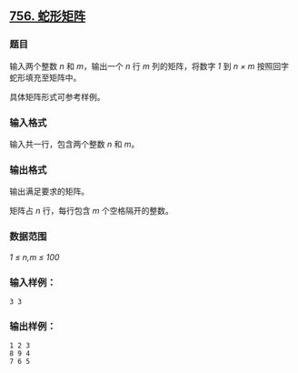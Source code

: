 ## [756. 蛇形矩阵](https://www.acwing.com/problem/content/758/)

### 题目

输入两个整数 *n* 和 *m*，输出一个 *n* 行 *m* 列的矩阵，将数字 *1* 到 *n × m* 按照回字蛇形填充至矩阵中。

具体矩阵形式可参考样例。

### 输入格式

输入共一行，包含两个整数 *n* 和 *m*。

### 输出格式

输出满足要求的矩阵。

矩阵占 *n* 行，每行包含 *m* 个空格隔开的整数。

### 数据范围

*1 ≤ n,m ≤ 100*

### 输入样例：

```
3 3
```

### 输出样例：

```
1 2 3
8 9 4
7 6 5
```
